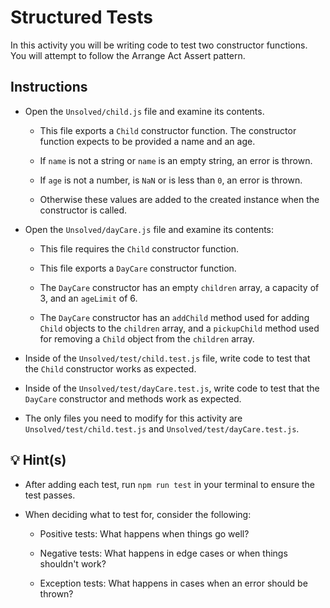 # Structured Tests

In this activity you will be writing code to test two constructor functions. You will attempt to follow the Arrange Act Assert pattern.

## Instructions

- Open the `Unsolved/child.js` file and examine its contents.

  - This file exports a `Child` constructor function. The constructor function expects to be provided a name and an age.

  - If `name` is not a string or `name` is an empty string, an error is thrown.

  - If `age` is not a number, is `NaN` or is less than `0`, an error is thrown.

  - Otherwise these values are added to the created instance when the constructor is called.

- Open the `Unsolved/dayCare.js` file and examine its contents:

  - This file requires the `Child` constructor function.

  - This file exports a `DayCare` constructor function.

  - The `DayCare` constructor has an empty `children` array, a capacity of 3, and an `ageLimit` of 6.

  - The `DayCare` constructor has an `addChild` method used for adding `Child` objects to the `children` array, and a `pickupChild` method used for removing a `Child` object from the `children` array.

- Inside of the `Unsolved/test/child.test.js` file, write code to test that the `Child` constructor works as expected.

- Inside of the `Unsolved/test/dayCare.test.js`, write code to test that the `DayCare` constructor and methods work as expected.

- The only files you need to modify for this activity are `Unsolved/test/child.test.js` and `Unsolved/test/dayCare.test.js`.

## 💡 Hint(s)

- After adding each test, run `npm run test` in your terminal to ensure the test passes.

- When deciding what to test for, consider the following:

  - Positive tests: What happens when things go well?

  - Negative tests: What happens in edge cases or when things shouldn't work?

  - Exception tests: What happens in cases when an error should be thrown?
